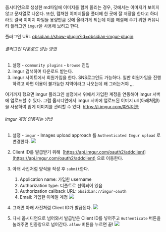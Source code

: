 옵시디언으로 생성한 md파일에 이미지를 함께 올리는 경우, 깃에서는 이미지가 보이지 않고 문자열로 나온다.
또한, 캡쳐한 이미지들을 폴더에 한 곳에 잘 저장을 한다고 하더라도 결국 이미지 파일들 용량만큼 깃에 올라가게 되는데 이를 해결해 주기 위한 커뮤니티 플러그인 `imgur`을 사용해 보려고 한다.


플러그인 URL
[obsidian://show-plugin?id=obsidian-imgur-plugin](obsidian://show-plugin?id=obsidian-imgur-plugin)

###### 플러그인 다운로드 받는 방법
1. 설정 - `community plugins` - `browse` 진입
2. imgur 검색하여 다운로드 받는다.
3. imgur 사이트에서 회원가입을 한다.
   SNS로그인도 가능하다. 일반 회원가입을 진행하려고 하면 이용이 불가능한 지역이라고 나오는데 왜 그러는거야 ,,,

여기까지 했으면 imgur 플러그인 설정에서 위에서 가입한 계정을 연동해야 imgur 서버에 업로드할 수 있다.
그럼 옵시디언에서 imgur 서버에 업로드된 이미지 url(아래처럼!)을 사용하여 쉽게 이미지를 관리할 수 있다.
https://i.imgur.com/파일이름

###### imgur 계정 연동하는 방법 
1. 설정 - `imgur` - Images upload approach 를 `Authenticated Imgur upload` 로 변경한다.
![](https://i.imgur.com/dlVFMSn.png)
2. Client ID를 발급받기 위해  [https://api.imgur.com/oauth2/addclient](https://api.imgur.com/oauth2/addclient) 으로 이동한다.
3. 아래 사진처럼 양식을 작성 후 `submit`한다.
	1. Application name: 가입한 username
	2. Authorization type: 디폴트로 선택되어 있음
	3. Authorization callback URL: `obsidian://imgur-oauth`
	4. Email: 가입한 이메일 계정 
![](https://i.imgur.com/36Z9dLX.png)

4. 그러면 아래 사진처럼 Client ID가 발급된다. 
![](https://i.imgur.com/m8nyxif.png)

5. 다시 옵시디언으로 넘어와서 발급받은 Client ID를 넣어주고 `Authenticate` 버튼을 눌러주면 인증창으로 넘어간다. `allow` 버튼을 누르면 끝!
![](https://i.imgur.com/UHoi0px.png)

